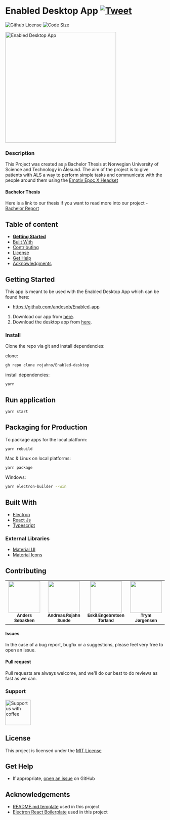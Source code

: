 # Enabled Desktop App [![Tweet](https://img.shields.io/twitter/url/http/shields.io.svg?style=social)](https://twitter.com/intent/tweet?text=Check%20out%20this%20cool%20project&url=https://github.com/rojahno/enabled-desktop&hashtags=project,opensource)

![Github License](https://img.shields.io/badge/license-MIT-green)
![Code Size](https://img.shields.io/github/languages/code-size/rojahno/enabled-desktop)

<img alt="Enabled Desktop App"
        height="350"
        src="https://i.imgur.com/0fa0y9i.png" />

### Description
This Project was created as a Bachelor Thesis at Norwegian University of Science and Technology in Ålesund. The aim of the project is to give patients with ALS a way to perform simple tasks and communicate with the people around them using the [Emotiv Epoc X Headset](https://www.emotiv.com/epoc-x/) 

#### Bachelor Thesis
Here is a link to our thesis if you want to read more into our project - [Bachelor Report]()

## Table of content

- [**Getting Started**](#getting-started)
- [Built With](#built-with)
- [Contributing](#contributing)
- [License](#license)
- [Get Help](#get-help)
- [Acknowledgments](#acknowledgements)


## Getting Started
This app is meant to be used with the Enabled Desktop App which can be found here:
- https://github.com/andesob/Enabled-app

1. Download our app from [here](https://github.com/andesob/Enabled-app).
2. Download the desktop app from [here](#Install).

### Install
Clone the repo via git and install dependencies:

clone:
```bash
gh repo clone rojahno/Enabled-desktop
```
install dependencies:
```bash
yarn
```

## Run application

```bash
yarn start
```

## Packaging for Production

To package apps for the local platform:

```bash
yarn rebuild
```

Mac & Linux on local platforms:
```bash
yarn package
```
Windows:
```bash
yarn electron-builder --win
```

## Built With

- [Electron](https://www.electronjs.org/)
- [React Js](https://reactjs.org/)
- [Typescript](https://www.typescriptlang.org/)

### External Libraries

- [Material UI](https://material-ui.com/)
- [Material Icons](https://material.io/resources/icons/)

## Contributing
<table style="color:blue;">
  <tr>
  <td align="center"><a href="https://github.com/andesob"><img src="https://avatars.githubusercontent.com/u/48057293?s=400&v=4" width="100px;" alt=""/><br /><sub><b>Anders Søbakken</b></sub></td>
  <td align="center"><a href="https://github.com/rojahno"><img src="https://avatars.githubusercontent.com/u/48057307?s=460&v=4" width="100px;" alt=""/><br /><sub><b>Andreas Rojahn Sunde</b></sub></td>
  <td align="center"><a href="https://github.com/EskilTorland"><img src="https://avatars.githubusercontent.com/u/48057831?s=460&v=4" width="100px;" alt=""/><br /><sub><b>Eskil Engebretsen Torland</b></sub></td>
  <td align="center"><a href="https://github.com/trymjor"><img src="https://avatars.githubusercontent.com/u/46708784?s=460&v=4" width="100px;" alt=""/><br /><sub><b>Trym Jørgensen</b></sub></td>
  </tr>
</table>

#### Issues
In the case of a bug report, bugfix or a suggestions, please feel very free to open an issue.

#### Pull request
Pull requests are always welcome, and we'll do our best to do reviews as fast as we can.

### Support
<a href="https://www.buymeacoffee.com/enableda">
    <img alt="Support us with coffee"
        height="80"
        src="https://www.buymeacoffee.com/assets/img/guidelines/download-assets-sm-1.svg" />
</a>  

## License

This project is licensed under the [MIT License](https://github.com/this/project/blob/master/LICENSE)

## Get Help
- If appropriate, [open an issue](https://github.com/this/project/issues) on GitHub

## Acknowledgements

- [README.md template](https://gist.github.com/SimonHoiberg/15db461e2c1c2e933d94ffeb363e2185) used in this project
- [Electron React Boilerplate](https://github.com/electron-react-boilerplate/electron-react-boilerplate) used in this project
